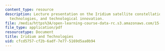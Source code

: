 ```yaml
---
content_type: resource
description: Lecture presentation on the Iridium satellite constellation project,
  technologies, and technological innovation.
file: /media/https%3A/open-learning-course-data-rc.s3.amazonaws.com/15-965-technology-strategy-for-system-design-and-management-spring-2009/cfcd5757cf2b6adf7e775169d5aa0b94_MIT15_965S09_lec03.pdf
file_type: application/pdf
resourcetype: Document
title: Iridium and Technologies
uid: cfcd5757-cf2b-6adf-7e77-5169d5aa0b94
---
```

